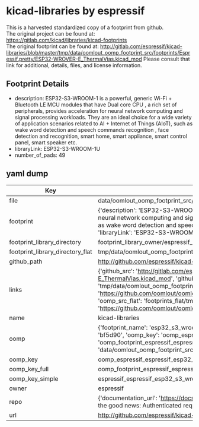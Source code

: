 # kicad-libraries by espressif  
This is a harvested standardized copy of a footprint from github.  
The original project can be found at:  
https://gitlab.com/kicad/libraries/kicad-footprints  
The original footprint can be found at:
http://gitlab.com/espressif/kicad-libraries/blob/master/tmp/data/oomlout_oomp_footprint_src/footprints/Espressif.pretty/ESP32-WROVER-E_ThermalVias.kicad_mod
Please consult that link for additional, details, files, and license information.  
## Footprint Details
* description: ESP32-S3-WROOM-1 is a powerful, generic Wi-Fi + Bluetooth LE MCU modules that have Dual core CPU , a rich set of peripherals, provides acceleration for neural network computing and signal processing workloads. They are an ideal choice for a wide variety of application scenarios related to AI + Internet of Things (AIoT), such as wake word detection and speech commands recognition , face detection and recognition, smart home, smart appliance, smart control panel, smart speaker etc.  
* libraryLink: ESP32-S3-WROOM-1U  
* number_of_pads: 49  
## yaml dump  
| Key | Value |  
| --- | --- |  
| file | data/oomlout_oomp_footprint_src/kicad-libraries/footprints/Espressif.pretty/ESP32-S3-WROOM-1U.kicad_mod |  
| footprint | {'description': 'ESP32-S3-WROOM-1 is a powerful, generic Wi-Fi + Bluetooth LE MCU modules that have Dual core CPU , a rich set of peripherals, provides acceleration for neural network computing and signal processing workloads. They are an ideal choice for a wide variety of application scenarios related to AI + Internet of Things (AIoT), such as wake word detection and speech commands recognition , face detection and recognition, smart home, smart appliance, smart control panel, smart speaker etc.', 'libraryLink': 'ESP32-S3-WROOM-1U', 'number_of_pads': 49} |  
| footprint_library_directory | footprint_library_owner/espressif_kicad-libraries |  
| footprint_library_directory_flat | tmp/data/oomlout_oomp_footprint_src/footprints_flat/espressif_espressif_esp32_s3_wroom_1u/working |  
| github_path | http://github.com/espressif/kicad-libraries/blob/master/tmp/data/oomlout_oomp_footprint_src/footprints/Espressif.pretty/ESP32-S3-WROOM-1U.kicad_mod |  
| links | {'github_src': 'http://gitlab.com/espressif/kicad-libraries/blob/master/tmp/data/oomlout_oomp_footprint_src/footprints/Espressif.pretty/ESP32-WROVER-E_ThermalVias.kicad_mod', 'github_src_repo': 'https://gitlab.com/kicad/libraries/kicad-footprints', 'oomp_bot': 'tmp/data/oomlout_oomp_footprint_src/footprints/espressif_espressif_esp32_s3_wroom_1u/working', 'oomp_bot_github': 'https://github.com/oomlout/oomlout_oomp_footprint_bot/tree/main/tmp/data/oomlout_oomp_footprint_src/footprints/espressif_espressif_esp32_s3_wroom_1u/working', 'oomp_src_flat': 'footprints_flat/tmp/data/oomlout_oomp_footprint_src/footprints_flat/espressif_espressif_esp32_s3_wroom_1u/working', 'oomp_src_flat_github': 'https://github.com/oomlout/oomlout_oomp_footprint_src/tree/main/tmp/data/oomlout_oomp_footprint_src/footprints_flat/espressif_espressif_esp32_s3_wroom_1u/working'} |  
| name | kicad-libraries |  
| oomp | {'footprint_name': 'esp32_s3_wroom_1u', 'library_name': 'espressif', 'md5': 'bf5d902b88acf7f6643818e024c5d1e5', 'md5_10': 'bf5d902b88', 'md5_5': 'bf5d9', 'md5_6': 'bf5d90', 'oomp_key': 'oomp_espressif_espressif_esp32_s3_wroom_1u', 'oomp_key_extra': 'oomp_footprint_espressif_espressif_esp32_s3_wroom_1u', 'oomp_key_full': 'oomp_footprint_espressif_espressif_esp32_s3_wroom_1u_bf5d90', 'oomp_key_simple': 'espressif_espressif_esp32_s3_wroom_1u', 'original_filename': 'data/oomlout_oomp_footprint_src/kicad-libraries/footprints/Espressif.pretty/ESP32-S3-WROOM-1U.kicad_mod', 'owner_name': 'espressif'} |  
| oomp_key | oomp_espressif_espressif_esp32_s3_wroom_1u |  
| oomp_key_full | oomp_footprint_espressif_espressif_esp32_s3_wroom_1u |  
| oomp_key_simple | espressif_espressif_esp32_s3_wroom_1u |  
| owner | espressif |  
| repo | {'documentation_url': 'https://docs.github.com/rest/overview/resources-in-the-rest-api#rate-limiting', 'message': "API rate limit exceeded for 84.66.142.224. (But here's the good news: Authenticated requests get a higher rate limit. Check out the documentation for more details.)"} |  
| url | http://github.com/espressif/kicad-libraries |  

